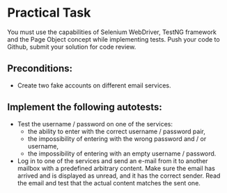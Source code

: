 # Practical Task

You must use the capabilities of Selenium WebDriver, TestNG framework and the Page Object concept while implementing
tests. Push your code to Github, submit your solution for code review.

## Preconditions:
- Create two fake accounts on different email services.

## Implement the following autotests:
- Test the username / password on one of the services:
  - the ability to enter with the correct username / password pair,
  - the impossibility of entering with the wrong password and / or username,
  - the impossibility of entering with an empty username / password.
- Log in to one of the services and send an e-mail from it to another mailbox with a predefined arbitrary content.
Make sure the email has arrived and is displayed as unread, and it has the correct sender. Read the email and test that
the actual content matches the sent one.